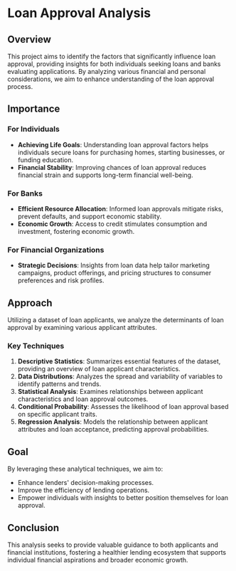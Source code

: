 # Loan Approval Analysis

## Overview

This project aims to identify the factors that significantly influence loan approval, providing insights for both individuals seeking loans and banks evaluating applications. By analyzing various financial and personal considerations, we aim to enhance understanding of the loan approval process.

## Importance

### For Individuals
- **Achieving Life Goals**: Understanding loan approval factors helps individuals secure loans for purchasing homes, starting businesses, or funding education.
- **Financial Stability**: Improving chances of loan approval reduces financial strain and supports long-term financial well-being.

### For Banks
- **Efficient Resource Allocation**: Informed loan approvals mitigate risks, prevent defaults, and support economic stability.
- **Economic Growth**: Access to credit stimulates consumption and investment, fostering economic growth.

### For Financial Organizations
- **Strategic Decisions**: Insights from loan data help tailor marketing campaigns, product offerings, and pricing structures to consumer preferences and risk profiles.

## Approach

Utilizing a dataset of loan applicants, we analyze the determinants of loan approval by examining various applicant attributes.

### Key Techniques

1. **Descriptive Statistics**: Summarizes essential features of the dataset, providing an overview of loan applicant characteristics.
2. **Data Distributions**: Analyzes the spread and variability of variables to identify patterns and trends.
3. **Statistical Analysis**: Examines relationships between applicant characteristics and loan approval outcomes.
4. **Conditional Probability**: Assesses the likelihood of loan approval based on specific applicant traits.
5. **Regression Analysis**: Models the relationship between applicant attributes and loan acceptance, predicting approval probabilities.

## Goal

By leveraging these analytical techniques, we aim to:
- Enhance lenders' decision-making processes.
- Improve the efficiency of lending operations.
- Empower individuals with insights to better position themselves for loan approval.

## Conclusion

This analysis seeks to provide valuable guidance to both applicants and financial institutions, fostering a healthier lending ecosystem that supports individual financial aspirations and broader economic growth.

